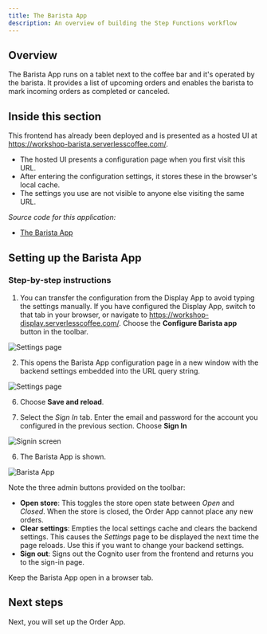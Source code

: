 ```yaml
---
title: The Barista App
description: An overview of building the Step Functions workflow
---
```


## Overview

The Barista App runs on a tablet next to the coffee bar and it's operated by the barista. It provides a list of upcoming orders and enables the barista to mark incoming orders as completed or canceled.

## Inside this section

This frontend has already been deployed and is presented as a hosted UI at https://workshop-barista.serverlesscoffee.com/.

- The hosted UI presents a configuration page when you first visit this URL.
- After entering the configuration settings, it stores these in the browser's local cache.
- The settings you use are not visible to anyone else visiting the same URL.

*Source code for this application:*
* [The Barista App](#)

## Setting up the Barista App

### Step-by-step instructions ###

1. You can transfer the configuration from the Display App to avoid typing the settings manually. If you have configured the Display App, switch to that tab in your browser, or navigate to https://workshop-display.serverlesscoffee.com/. Choose the **Configure Barista app** button in the toolbar.


![Settings page](/configuring-frontends-barista-app-1.png)

2. This opens the Barista App configuration page in a new window with the backend settings embedded into the URL query string.

![Settings page](/configuring-frontends-barista-app-2.png)

6. Choose **Save and reload**.

7. Select the *Sign In* tab. Enter the email and password for the account you configured in the previous section. Choose **Sign In**

![Signin screen](/configuring-frontends-barista-app-3.png)

6. The Barista App is shown.

![Barista App](/configuring-frontends-barista-app-4.png)

Note the three admin buttons provided on the toolbar:

* **Open store**: This toggles the store open state between *Open* and *Closed*. When the store is closed, the Order App cannot place any new orders.
* **Clear settings**: Empties the local settings cache and clears the backend settings. This causes the *Settings* page to be displayed the next time the page reloads. Use this if you want to change your backend settings.
* **Sign out**: Signs out the Cognito user from the frontend and returns you to the sign-in page.

Keep the Barista App open in a browser tab.

## Next steps

Next, you will set up the Order App.